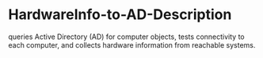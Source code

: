 # HardwareInfo-to-AD-Description
queries Active Directory (AD) for computer objects, tests connectivity to each computer, and collects hardware information from reachable systems.
